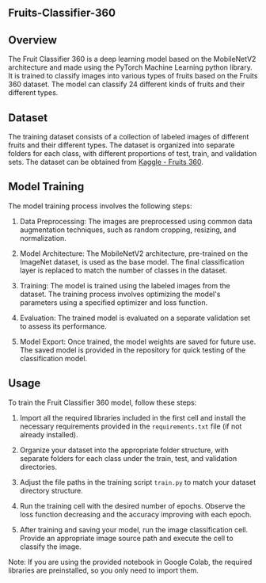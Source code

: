 ## Fruits-Classifier-360

## Overview
The Fruit Classifier 360 is a deep learning model based on the MobileNetV2 architecture and made using the PyTorch Machine Learning python library. It is trained to classify images into various types of fruits based on the Fruits 360 dataset. The model can classify 24 different kinds of fruits and their different types.

## Dataset
The training dataset consists of a collection of labeled images of different fruits and their different types. The dataset is organized into separate folders for each class, with different proportions of test, train, and validation sets. The dataset can be obtained from [Kaggle - Fruits 360](https://www.kaggle.com/datasets/moltean/fruits).

## Model Training
The model training process involves the following steps:

1. Data Preprocessing: The images are preprocessed using common data augmentation techniques, such as random cropping, resizing, and normalization.

2. Model Architecture: The MobileNetV2 architecture, pre-trained on the ImageNet dataset, is used as the base model. The final classification layer is replaced to match the number of classes in the dataset.

3. Training: The model is trained using the labeled images from the dataset. The training process involves optimizing the model's parameters using a specified optimizer and loss function.

4. Evaluation: The trained model is evaluated on a separate validation set to assess its performance.

5. Model Export: Once trained, the model weights are saved for future use. The saved model is provided in the repository for quick testing of the classification model.

## Usage
To train the Fruit Classifier 360 model, follow these steps:

1. Import all the required libraries included in the first cell and install the necessary requirements provided in the `requirements.txt` file (if not already installed).

2. Organize your dataset into the appropriate folder structure, with separate folders for each class under the train, test, and validation directories.

3. Adjust the file paths in the training script `train.py` to match your dataset directory structure.

4. Run the training cell with the desired number of epochs. Observe the loss function decreasing and the accuracy improving with each epoch.

5. After training and saving your model, run the image classification cell. Provide an appropriate image source path and execute the cell to classify the image.

Note: If you are using the provided notebook in Google Colab, the required libraries are preinstalled, so you only need to import them.
